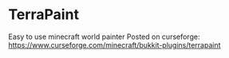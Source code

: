 # TerraPaint
 Easy to use minecraft world painter
 Posted on curseforge: https://www.curseforge.com/minecraft/bukkit-plugins/terrapaint
